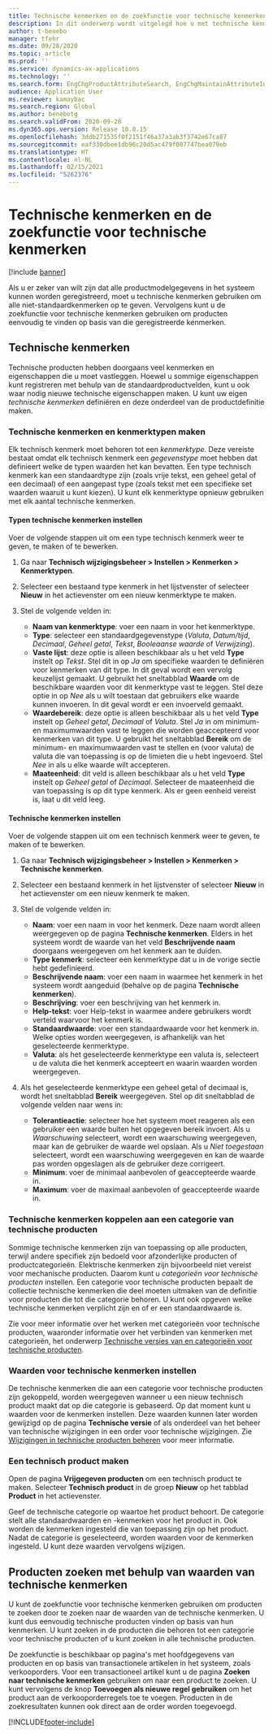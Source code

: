 ```yaml
---
title: Technische kenmerken en de zoekfunctie voor technische kenmerken
description: In dit onderwerp wordt uitgelegd hoe u met technische kenmerken alle niet-standaardkenmerken kunt opgeven om er zeker van te zijn dat alle productmodelgegevens in het systeem kunnen worden geregistreerd. Verder wordt uitgelegd hoe u de zoekfunctie voor technische kenmerken kunt gebruiken om producten eenvoudig te vinden op basis van die geregistreerde kenmerken.
author: t-benebo
manager: tfehr
ms.date: 09/28/2020
ms.topic: article
ms.prod: ''
ms.service: dynamics-ax-applications
ms.technology: ''
ms.search.form: EngChgProductAttributeSearch, EngChgMaintainAttributeInheritance, EngChgAttribute
audience: Application User
ms.reviewer: kamaybac
ms.search.region: Global
ms.author: benebotg
ms.search.validFrom: 2020-09-28
ms.dyn365.ops.version: Release 10.0.15
ms.openlocfilehash: 3ddb271535f0f2151f46a37a3ab3f3742e67ca87
ms.sourcegitcommit: eaf330dbee1db96c20d5ac479f007747bea079eb
ms.translationtype: HT
ms.contentlocale: nl-NL
ms.lasthandoff: 02/15/2021
ms.locfileid: "5262376"
---
```

# <a name="engineering-attributes-and-engineering-attribute-search"></a>Technische kenmerken en de zoekfunctie voor technische kenmerken

[!include [banner](../includes/banner.md)]

Als u er zeker van wilt zijn dat alle productmodelgegevens in het systeem kunnen worden geregistreerd, moet u technische kenmerken gebruiken om alle niet-standaardkenmerken op te geven. Vervolgens kunt u de zoekfunctie voor technische kenmerken gebruiken om producten eenvoudig te vinden op basis van die geregistreerde kenmerken.

## <a name="engineering-attributes"></a>Technische kenmerken

Technische producten hebben doorgaans veel kenmerken en eigenschappen die u moet vastleggen. Hoewel u sommige eigenschappen kunt registreren met behulp van de standaardproductvelden, kunt u ook waar nodig nieuwe technische eigenschappen maken. U kunt uw eigen *technische kenmerken* definiëren en deze onderdeel van de productdefinitie maken.

### <a name="create-engineering-attributes-and-attribute-types"></a>Technische kenmerken en kenmerktypen maken

Elk technisch kenmerk moet behoren tot een *kenmerktype*. Deze vereiste bestaat omdat elk technisch kenmerk een *gegevenstype* moet hebben dat definieert welke de typen waarden het kan bevatten. Een type technisch kenmerk kan een standaardtype zijn (zoals vrije tekst, een geheel getal of een decimaal) of een aangepast type (zoals tekst met een specifieke set waarden waaruit u kunt kiezen). U kunt elk kenmerktype opnieuw gebruiken met elk aantal technische kenmerken.

#### <a name="set-up-engineering-attribute-types"></a>Typen technische kenmerken instellen

Voer de volgende stappen uit om een type technisch kenmerk weer te geven, te maken of te bewerken.

1. Ga naar **Technisch wijzigingsbeheer \> Instellen \> Kenmerken \> Kenmerktypen**.
1. Selecteer een bestaand type kenmerk in het lijstvenster of selecteer **Nieuw** in het actievenster om een nieuw kenmerktype te maken.
1. Stel de volgende velden in:

    - **Naam van kenmerktype**: voer een naam in voor het kenmerktype.
    - **Type**: selecteer een standaardgegevenstype (*Valuta*, *Datum/tijd*, *Decimaal*, *Geheel getal*, *Tekst*, *Booleaanse waarde* of *Verwijzing*).
    - **Vaste lijst**: deze optie is alleen beschikbaar als u het veld **Type** instelt op *Tekst*. Stel dit in op *Ja* om specifieke waarden te definiëren voor kenmerken van dit type. In dit geval wordt een vervolg keuzelijst gemaakt. U gebruikt het sneltabblad **Waarde** om de beschikbare waarden voor dit kenmerktype vast te leggen. Stel deze optie in op *Nee* als u wilt toestaan dat gebruikers elke waarde kunnen invoeren. In dit geval wordt er een invoerveld gemaakt.
    - **Waardebereik**: deze optie is alleen beschikbaar als u het veld **Type** instelt op *Geheel getal*, *Decimaal* of *Valuta*. Stel *Ja* in om minimum- en maximumwaarden vast te leggen die worden geaccepteerd voor kenmerken van dit type. U gebruikt het sneltabblad **Bereik** om de minimum- en maximumwaarden vast te stellen en (voor valuta) de valuta die van toepassing is op de limieten die u hebt ingevoerd. Stel *Nee* in als u elke waarde wilt accepteren. 
    - **Maateenheid**: dit veld is alleen beschikbaar als u het veld **Type** instelt op *Geheel getal* of *Decimaal*. Selecteer de maateenheid die van toepassing is op dit type kenmerk. Als er geen eenheid vereist is, laat u dit veld leeg.

#### <a name="set-up-engineering-attributes"></a>Technische kenmerken instellen

Voer de volgende stappen uit om een technisch kenmerk weer te geven, te maken of te bewerken.

1. Ga naar **Technisch wijzigingsbeheer \> Instellen \> Kenmerken \> Technische kenmerken**.
1. Selecteer een bestaand kenmerk in het lijstvenster of selecteer **Nieuw** in het actievenster om een nieuw kenmerk te maken.
1. Stel de volgende velden in:

    - **Naam**: voer een naam in voor het kenmerk. Deze naam wordt alleen weergegeven op de pagina **Technische kenmerken**. Elders in het systeem wordt de waarde van het veld **Beschrijvende naam** doorgaans weergegeven om het kenmerk aan te duiden.
    - **Type kenmerk**: selecteer een kenmerktype dat u in de vorige sectie hebt gedefinieerd.
    - **Beschrijvende naam**: voer een naam in waarmee het kenmerk in het systeem wordt aangeduid (behalve op de pagina **Technische kenmerken**). 
    - **Beschrijving**: voer een beschrijving van het kenmerk in.
    - **Help-tekst**: voer Help-tekst in waarmee andere gebruikers wordt verteld waarvoor het kenmerk is.
    - **Standaardwaarde**: voer een standaardwaarde voor het kenmerk in. Welke opties worden weergegeven, is afhankelijk van het geselecteerde kenmerktype.
    - **Valuta**: als het geselecteerde kenmerktype een valuta is, selecteert u de valuta die het kenmerk accepteert en waarin waarden worden weergegeven.

1. Als het geselecteerde kenmerktype een geheel getal of decimaal is, wordt het sneltabblad **Bereik** weergegeven. Stel op dit sneltabblad de volgende velden naar wens in:

    - **Tolerantieactie**: selecteer hoe het systeem moet reageren als een gebruiker een waarde buiten het opgegeven bereik invoert. Als u *Waarschuwing* selecteert, wordt een waarschuwing weergegeven, maar kan de gebruiker de waarde wel opslaan. Als u *Niet toegestaan* selecteert, wordt een waarschuwing weergegeven en kan de waarde pas worden opgeslagen als de gebruiker deze corrigeert.
    - **Minimum**: voer de minimaal aanbevolen of geaccepteerde waarde in.
    - **Maximum**: voer de maximaal aanbevolen of geaccepteerde waarde in.

### <a name="connect-engineering-attributes-to-an-engineering-product-category"></a>Technische kenmerken koppelen aan een categorie van technische producten

Sommige technische kenmerken zijn van toepassing op alle producten, terwijl andere specifiek zijn bedoeld voor afzonderlijke producten of productcategorieën. Elektrische kenmerken zijn bijvoorbeeld niet vereist voor mechanische producten. Daarom kunt u *categorieën voor technische producten* instellen. Een categorie voor technische producten bepaalt de collectie technische kenmerken die deel moeten uitmaken van de definitie voor producten die tot die categorie behoren. U kunt ook opgeven welke technische kenmerken verplicht zijn en of er een standaardwaarde is.

Zie voor meer informatie over het werken met categorieën voor technische producten, waaronder informatie over het verbinden van kenmerken met categorieën, het onderwerp [Technische versies van en categorieën voor technische producten](engineering-versions-product-category.md).

### <a name="set-values-for-engineering-attributes"></a>Waarden voor technische kenmerken instellen

De technische kenmerken die aan een categorie voor technische producten zijn gekoppeld, worden weergegeven wanneer u een nieuw technisch product maakt dat op die categorie is gebaseerd. Op dat moment kunt u waarden voor de kenmerken instellen. Deze waarden kunnen later worden gewijzigd op de pagina **Technische versie** of als onderdeel van het beheer van technische wijzigingen in een order voor technische wijzigingen. Zie [Wijzigingen in technische producten beheren](engineering-change-management.md) voor meer informatie.

### <a name="create-an-engineering-product"></a>Een technisch product maken

Open de pagina **Vrijgegeven producten** om een technisch product te maken. Selecteer **Technisch product** in de groep **Nieuw** op het tabblad **Product** in het actievenster.

Geef de technische categorie op waartoe het product behoort. De categorie stelt alle standaardwaarden en -kenmerken voor het product in. Ook worden de kenmerken ingesteld die van toepassing zijn op het product. Nadat de categorie is geselecteerd, worden waarden voor de kenmerken ingesteld. U kunt deze waarden vervolgens wijzigen.

## <a name="search-for-products-by-using-engineering-attribute-values"></a>Producten zoeken met behulp van waarden van technische kenmerken

U kunt de zoekfunctie voor technische kenmerken gebruiken om producten te zoeken door te zoeken naar de waarden van de technische kenmerken. U kunt dus eenvoudig technische producten vinden op basis van hun kenmerken. U kunt zoeken in de producten die behoren tot een categorie voor technische producten of u kunt zoeken in alle technische producten.

De zoekfunctie is beschikbaar op pagina's met hoofdgegevens van producten en op basis van transactionele artikelen in het systeem, zoals verkooporders. Voor een transactioneel artikel kunt u de pagina **Zoeken naar technische kenmerken** gebruiken om naar een product te zoeken. U kunt vervolgens de knop **Toevoegen als nieuwe regel gebruiken** om het product aan de verkooporderregels toe te voegen. Producten in de zoekresultaten kunnen ook direct aan de order worden toegevoegd.


[!INCLUDE[footer-include](../../includes/footer-banner.md)]